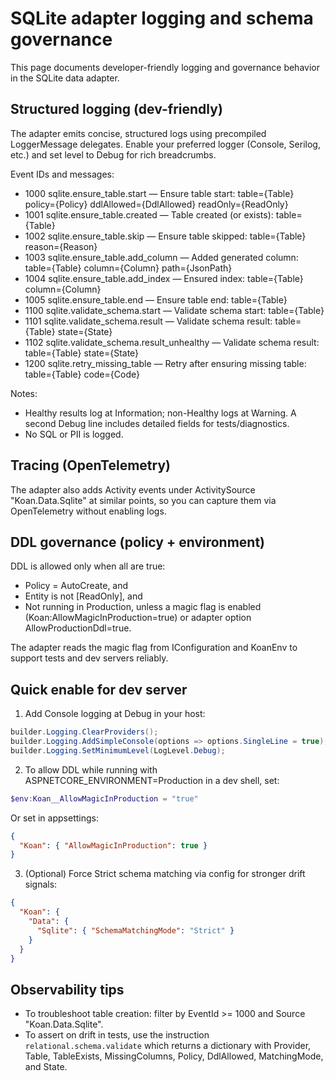 # SQLite adapter logging and schema governance

This page documents developer-friendly logging and governance behavior in the SQLite data adapter.

## Structured logging (dev-friendly)

The adapter emits concise, structured logs using precompiled LoggerMessage delegates. Enable your preferred logger (Console, Serilog, etc.) and set level to Debug for rich breadcrumbs.

Event IDs and messages:
- 1000 sqlite.ensure_table.start — Ensure table start: table={Table} policy={Policy} ddlAllowed={DdlAllowed} readOnly={ReadOnly}
- 1001 sqlite.ensure_table.created — Table created (or exists): table={Table}
- 1002 sqlite.ensure_table.skip — Ensure table skipped: table={Table} reason={Reason}
- 1003 sqlite.ensure_table.add_column — Added generated column: table={Table} column={Column} path={JsonPath}
- 1004 sqlite.ensure_table.add_index — Ensured index: table={Table} column={Column}
- 1005 sqlite.ensure_table.end — Ensure table end: table={Table}
- 1100 sqlite.validate_schema.start — Validate schema start: table={Table}
- 1101 sqlite.validate_schema.result — Validate schema result: table={Table} state={State}
- 1102 sqlite.validate_schema.result_unhealthy — Validate schema result: table={Table} state={State}
- 1200 sqlite.retry_missing_table — Retry after ensuring missing table: table={Table} code={Code}

Notes:
- Healthy results log at Information; non-Healthy logs at Warning. A second Debug line includes detailed fields for tests/diagnostics.
- No SQL or PII is logged.

## Tracing (OpenTelemetry)

The adapter also adds Activity events under ActivitySource "Koan.Data.Sqlite" at similar points, so you can capture them via OpenTelemetry without enabling logs.

## DDL governance (policy + environment)

DDL is allowed only when all are true:
- Policy = AutoCreate, and
- Entity is not [ReadOnly], and
- Not running in Production, unless a magic flag is enabled (Koan:AllowMagicInProduction=true) or adapter option AllowProductionDdl=true.

The adapter reads the magic flag from IConfiguration and KoanEnv to support tests and dev servers reliably.

## Quick enable for dev server

1) Add Console logging at Debug in your host:

```csharp
builder.Logging.ClearProviders();
builder.Logging.AddSimpleConsole(options => options.SingleLine = true);
builder.Logging.SetMinimumLevel(LogLevel.Debug);
```

2) To allow DDL while running with ASPNETCORE_ENVIRONMENT=Production in a dev shell, set:

```powershell
$env:Koan__AllowMagicInProduction = "true"
```

Or set in appsettings:

```json
{
  "Koan": { "AllowMagicInProduction": true }
}
```

3) (Optional) Force Strict schema matching via config for stronger drift signals:

```json
{
  "Koan": {
    "Data": {
      "Sqlite": { "SchemaMatchingMode": "Strict" }
    }
  }
}
```

## Observability tips

- To troubleshoot table creation: filter by EventId >= 1000 and Source "Koan.Data.Sqlite".
- To assert on drift in tests, use the instruction `relational.schema.validate` which returns a dictionary with Provider, Table, TableExists, MissingColumns, Policy, DdlAllowed, MatchingMode, and State.

